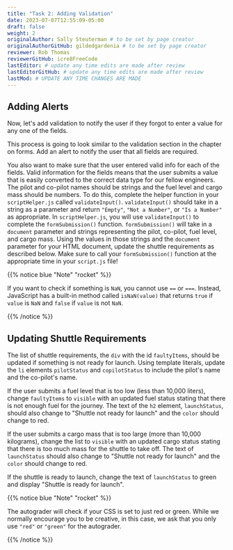 ```yaml
---
title: "Task 2: Adding Validation"
date: 2023-07-07T12:55:09-05:00
draft: false
weight: 2
originalAuthor: Sally Steuterman # to be set by page creator
originalAuthorGitHub: gildedgardenia # to be set by page creator
reviewer: Rob Thomas
reviewerGitHub: icre8FreeCode
lastEditor: # update any time edits are made after review
lastEditorGitHub: # update any time edits are made after review
lastMod: # UPDATE ANY TIME CHANGES ARE MADE
---
```


## Adding Alerts

Now, let's add validation to notify the user if they forgot to enter a value for any one of the fields.

<!-- TODO: Add link back to Forms chapter -->

This process is going to look similar to the validation section in the chapter on forms. Add an alert to notify the user that all fields are required.

You also want to make sure that the user entered valid info for each of the fields.
Valid information for the fields means that the user submits a value that is easily converted to the correct data type for our fellow engineers.
The pilot and co-pilot names should be strings and the fuel level and cargo mass should be numbers.
To do this, complete the helper function in your `scriptHelper.js` called `validateInput()`.
`validateInput()` should take in a string as a parameter and return `"Empty"`, `"Not a Number"`, or `"Is a Number"` as appropriate.
In `scriptHelper.js`, you will use `validateInput()` to complete the `formSubmission()` function.
`formSubmission()` will take in a `document` parameter and strings representing the pilot, co-pilot, fuel level, and cargo mass.
Using the values in those strings and the `document` parameter for your HTML document, update the shuttle requirements as described below.
Make sure to call your `formSubmission()` function at the appropriate time in your `script.js` file!

{{% notice blue "Note" "rocket" %}}

   If you want to check if something is `NaN`, you cannot use `==` or `===`.
   Instead, JavaScript has a built-in method called `isNaN(value)` that returns `true` if `value` is `NaN` and `false` if `value` is not `NaN`.

{{% /notice %}}

## Updating Shuttle Requirements

The list of shuttle requirements, the `div` with the id `faultyItems`, should be updated if something is not ready for launch. 
Using template literals, update the `li` elements `pilotStatus` and `copilotStatus` to include the pilot's name and the co-pilot's name.

If the user submits a fuel level that is too low (less than 10,000 liters), change `faultyItems` to `visible` with an updated fuel status stating that there is not enough fuel for the journey.
The text of the `h2` element, `launchStatus`, should also change to "Shuttle not ready for launch" and the `color` should change to red.

If the user submits a cargo mass that is too large (more than 10,000 kilograms), change the list to `visible` with an updated cargo status stating that there is too much mass for the shuttle to take off.
The text of `launchStatus` should also change to "Shuttle not ready for launch" and the `color` should change to red.

If the shuttle is ready to launch, change the text of `launchStatus` to green and display "Shuttle is ready for launch".

{{% notice blue "Note" "rocket" %}}

The autograder will check if your CSS is set to just red or green. While we normally encourage you to be creative, in this case, we ask that you only use `"red"` or `"green"` for the autograder.

{{% /notice %}}
